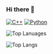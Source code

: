### Hi there 👋

<!-- https://shields.io/, https://simpleicons.org/ -->
[![C++](https://img.shields.io/badge/-C++-00599C?style=flat-square&logo=cplusplus)](https://cplusplus.com/)
[![Python](https://img.shields.io/badge/-Python-3776AB?style=flat-square&logo=python&logoColor=ffffff)](https://www.python.org/)

![Top Lanuages](https://github-readme-stats.vercel.app/api/top-langs/?username=nighteraser&theme=holi&layout=donut&size_weight=0.5&count_weight=0.5&exclude_repo=nighteraser.github.io)

![Top Langs](https://github-readme-stats.vercel.app/api/top-langs/?username=nighteraser&hide_progress=true)


